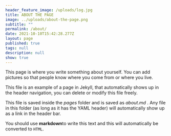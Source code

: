 ```yaml
---
header_feature_image: /uploads/log.jpg
title: ABOUT THE PAGE
image: ../uploads/about-the-page.png
subtitle: ""
permalink: /about/
date: 2021-10-10T15:42:28.277Z
layout: page
published: true
tags: null
description: null
show: true
---
```


This page is where you write something about yourself. You can add pictures so that people know where you come from or where you live.

This file is an example of a page in Jekyll, that automatically shows up in the header navigation, you can delete or modify this file freely.

This file is saved inside the _pages_ folder and is saved as _about.md_ . Any file in this folder (as long as it has  the YAML header) will automatically show up as a link in the header bar.

You should use **markdown**to write this text and this will automatically be converted to `HTML`.
